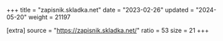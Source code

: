 +++
title = "zapisnik.skladka.net"
date = "2023-02-26"
updated = "2024-05-20"
weight = 21197

[extra]
source = "https://zapisnik.skladka.net/"
ratio = 53
size = 21
+++
